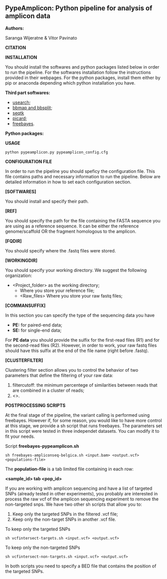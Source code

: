
## **PypeAmplicon: Python pipeline for analysis of amplicon data**

**Authors:** 

Saranga Wijeratne & Vitor Pavinato


**CITATION**

<zenodo doi>


**INSTALLATION**

You should install the softwares and python packages listed below in order to run the pipeline.
For the softwares installation follow the instructions provided in their webpages.
For the python packages, install them either by pip or anaconda depending which python installation you have.


**Third part softwares:**
- [usearch](https://www.drive5.com/usearch/);
- [bbmap and bbsplit](https://sourceforge.net/projects/bbmap/);
- [seqtk](https://github.com/lh3/seqtk)
- [picard](https://broadinstitute.github.io/picard/);
- [freebayes](https://github.com/ekg/freebayes).

**Python packages:**


**USAGE**
```
python pypeamplicon.py pypeamplicon_config.cfg
```


**CONFIGURATION FILE**

In order to run the pipeline you should speficy the configuration file. This file contains paths and necessary information 
to run the pipeline. Below are detailed information in how to set each configuration section.

__[SOFTWARES]__

You should install and specify their path.

__[REF]__

You should specify the path for the file containing the FASTA sequence you are using as a reference sequence.
It can be either the reference genome/scaffold OR the fragment homologous to the amplicon.

__[FQDIR]__

You should specify where the .fastq files were stored.

__[WORKINGDIR]__

You should specify your working directory. We suggest the following organization:
- <Project_folder> as the working directory;
	- <Ref> Where you store your reference file;
	- <Raw_files> Where you store your raw fastq files;

__[COMMANSUFFIX]__

In this section you can specify the type of the sequencing data you have
- **PE:** for paired-end data;
- **SE:** for single-end data;

For **PE data** you should provide the sulfix for the first-read files (R1) and for the second-read files (R2).
However, in order to work, your raw fastq files should have this sulfix at the end of the file name (right before .fastq).

__[CLUSTERFILTER]__

Clustering filter section allows you to control the behavior of two parameters that define the filtering of your raw data:
1. filtercutoff: the minimum percentege of similarities between reads that are combined in a cluster of reads;
2. <>.


**POSTPROCESSING SCRIPTS**

At the final stage of the pipeline, the variant calling is performed using freebayes. However if, for some reason, you would like to have more
control at this stage, we provide a sh script that runs freebayes. The parameters set in this script were tested in three independet datasets. You can modify it to fit your needs.

Script __freebayes-pypeamplicon.sh__

```
sh freebayes-ampliconseq-belgica.sh <input.bam> <output.vcf> <populations-file>
```

The **population-file** is a tab limited file containing in each row:

__<sample_id>	tab <pop_id>__

If you are working with amplicon sequencing and have a list of targeted SNPs (already tested in other experiments), you probably are interested in process the raw vcf of the amplicon sequencing experiment to remove the non-targeted snps. We have two other sh scripts that allow you to:
1. Keep only the targeted SNPs in the filtered .vcf file;
2. Keep only the non-target SNPs in another .vcf file.

To keep only the targeted SNPs

```
sh vcfintersect-targets.sh <input.vcf> <output.vcf>
```

To keep only the non-targeted SNPs
```
sh vcfintersect-non-targets.sh <input.vcf> <output.vcf>
```

In both scripts you need to specify a BED file that contains the position of the targeted SNPs.
